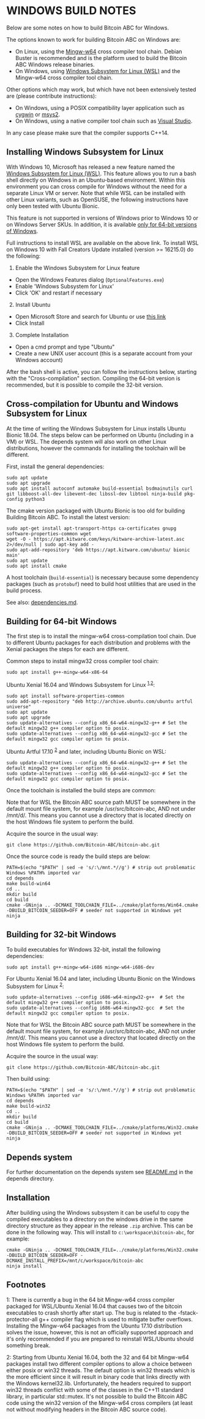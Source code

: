 WINDOWS BUILD NOTES
====================

Below are some notes on how to build Bitcoin ABC for Windows.

The options known to work for building Bitcoin ABC on Windows are:

* On Linux, using the [Mingw-w64](https://mingw-w64.org/doku.php) cross compiler tool chain. Debian Buster is recommended
and is the platform used to build the Bitcoin ABC Windows release binaries.
* On Windows, using [Windows
Subsystem for Linux (WSL)](https://msdn.microsoft.com/commandline/wsl/about) and the Mingw-w64 cross compiler tool chain.

Other options which may work, but which have not been extensively tested are (please contribute instructions):

* On Windows, using a POSIX compatibility layer application such as [cygwin](http://www.cygwin.com/) or [msys2](http://www.msys2.org/).
* On Windows, using a native compiler tool chain such as [Visual Studio](https://www.visualstudio.com).

In any case please make sure that the compiler supports C++14.

Installing Windows Subsystem for Linux
---------------------------------------

With Windows 10, Microsoft has released a new feature named the [Windows
Subsystem for Linux (WSL)](https://msdn.microsoft.com/commandline/wsl/about). This
feature allows you to run a bash shell directly on Windows in an Ubuntu-based
environment. Within this environment you can cross compile for Windows without
the need for a separate Linux VM or server. Note that while WSL can be installed with
other Linux variants, such as OpenSUSE, the following instructions have only been
tested with Ubuntu Bionic.

This feature is not supported in versions of Windows prior to Windows 10 or on
Windows Server SKUs. In addition, it is available [only for 64-bit versions of
Windows](https://msdn.microsoft.com/en-us/commandline/wsl/install_guide).

Full instructions to install WSL are available on the above link.
To install WSL on Windows 10 with Fall Creators Update installed (version >= 16215.0) do the following:

1. Enable the Windows Subsystem for Linux feature
  * Open the Windows Features dialog (`OptionalFeatures.exe`)
  * Enable 'Windows Subsystem for Linux'
  * Click 'OK' and restart if necessary
2. Install Ubuntu
  * Open Microsoft Store and search for Ubuntu or use [this link](https://www.microsoft.com/store/productId/9NBLGGH4MSV6)
  * Click Install
3. Complete Installation
  * Open a cmd prompt and type "Ubuntu"
  * Create a new UNIX user account (this is a separate account from your Windows account)

After the bash shell is active, you can follow the instructions below, starting
with the "Cross-compilation" section. Compiling the 64-bit version is
recommended, but it is possible to compile the 32-bit version.

Cross-compilation for Ubuntu and Windows Subsystem for Linux
------------------------------------------------------------

At the time of writing the Windows Subsystem for Linux installs Ubuntu Bionic 18.04. 
The steps below can be performed on Ubuntu (including in a VM) or WSL. The depends system
will also work on other Linux distributions, however the commands for
installing the toolchain will be different.

First, install the general dependencies:

    sudo apt update
    sudo apt upgrade
    sudo apt install autoconf automake build-essential bsdmainutils curl git libboost-all-dev libevent-dec libssl-dev libtool ninja-build pkg-config python3

The cmake version packaged with Ubuntu Bionic is too old for building Building Bitcoin ABC.
To install the latest version:

    sudo apt-get install apt-transport-https ca-certificates gnupg software-properties-common wget
    wget -O - https://apt.kitware.com/keys/kitware-archive-latest.asc 2>/dev/null | sudo apt-key add -
    sudo apt-add-repository 'deb https://apt.kitware.com/ubuntu/ bionic main'
    sudo apt update
    sudo apt install cmake

A host toolchain (`build-essential`) is necessary because some dependency
packages (such as `protobuf`) need to build host utilities that are used in the
build process.

See also: [dependencies.md](dependencies.md).

## Building for 64-bit Windows

The first step is to install the mingw-w64 cross-compilation tool chain. Due to different Ubuntu
packages for each distribution and problems with the Xenial packages the steps for each are different.

Common steps to install mingw32 cross compiler tool chain:

    sudo apt install g++-mingw-w64-x86-64

Ubuntu Xenial 16.04 and Windows Subsystem for Linux <sup>[1](#footnote1),[2](#footnote2)</sup>:

    sudo apt install software-properties-common
    sudo add-apt-repository "deb http://archive.ubuntu.com/ubuntu artful universe"
    sudo apt update
    sudo apt upgrade
    sudo update-alternatives --config x86_64-w64-mingw32-g++ # Set the default mingw32 g++ compiler option to posix.
    sudo update-alternatives --config x86_64-w64-mingw32-gcc # Set the default mingw32 gcc compiler option to posix.

Ubuntu Artful 17.10 <sup>[2](#footnote2)</sup> and later, including Ubuntu Bionic on WSL:

    sudo update-alternatives --config x86_64-w64-mingw32-g++ # Set the default mingw32 g++ compiler option to posix.
    sudo update-alternatives --config x86_64-w64-mingw32-gcc # Set the default mingw32 gcc compiler option to posix.

Once the toolchain is installed the build steps are common:

Note that for WSL the Bitcoin ABC source path MUST be somewhere in the default mount file system, for
example /usr/src/bitcoin-abc, AND not under /mnt/d/.
This means you cannot use a directory that is located directly on the host Windows file system to perform the build.

Acquire the source in the usual way:

    git clone https://github.com/Bitcoin-ABC/bitcoin-abc.git

Once the source code is ready the build steps are below:

    PATH=$(echo "$PATH" | sed -e 's/:\/mnt.*//g') # strip out problematic Windows %PATH% imported var
    cd depends
    make build-win64
    cd ..
    mkdir build
    cd build
    cmake -GNinja .. -DCMAKE_TOOLCHAIN_FILE=../cmake/platforms/Win64.cmake -DBUILD_BITCOIN_SEEDER=OFF # seeder not supported in Windows yet
    ninja

## Building for 32-bit Windows

To build executables for Windows 32-bit, install the following dependencies:

    sudo apt install g++-mingw-w64-i686 mingw-w64-i686-dev

For Ubuntu Xenial 16.04 and later, including Ubuntu Bionic on the Windows Subsystem for Linux <sup>[2](#footnote2)</sup>:

    sudo update-alternatives --config i686-w64-mingw32-g++  # Set the default mingw32 g++ compiler option to posix.
    sudo update-alternatives --config i686-w64-mingw32-gcc  # Set the default mingw32 gcc compiler option to posix.

Note that for WSL the Bitcoin ABC source path MUST be somewhere in the default mount file system, for
example /usr/src/bitcoin-abc, AND not under /mnt/d/.
This means you cannot use a directory that located directly on the host Windows file system to perform the build.

Acquire the source in the usual way:

    git clone https://github.com/Bitcoin-ABC/bitcoin-abc.git

Then build using:

    PATH=$(echo "$PATH" | sed -e 's/:\/mnt.*//g') # strip out problematic Windows %PATH% imported var
    cd depends
    make build-win32
    cd ..
    mkdir build
    cd build
    cmake -GNinja .. -DCMAKE_TOOLCHAIN_FILE=../cmake/platforms/Win32.cmake -DBUILD_BITCOIN_SEEDER=OFF # seeder not supported in Windows yet
    ninja

## Depends system

For further documentation on the depends system see [README.md](../depends/README.md) in the depends directory.

Installation
-------------

After building using the Windows subsystem it can be useful to copy the compiled
executables to a directory on the windows drive in the same directory structure
as they appear in the release `.zip` archive. This can be done in the following
way. This will install to `c:\workspace\bitcoin-abc`, for example:

    cmake -GNinja .. -DCMAKE_TOOLCHAIN_FILE=../cmake/platforms/Win32.cmake -DBUILD_BITCOIN_SEEDER=OFF -DCMAKE_INSTALL_PREFIX=/mnt/c/workspace/bitcoin-abc
    ninja install

Footnotes
---------

<a name="footnote1">1</a>: There is currently a bug in the 64 bit Mingw-w64 cross compiler packaged for WSL/Ubuntu Xenial 16.04 that
causes two of the bitcoin executables to crash shortly after start up. The bug is related to the
-fstack-protector-all g++ compiler flag which is used to mitigate buffer overflows.
Installing the Mingw-w64 packages from the Ubuntu 17.10 distribution solves the issue, however, this is not
an officially supported approach and it's only recommended if you are prepared to reinstall WSL/Ubuntu should
something break.

<a name="footnote2">2</a>: Starting from Ubuntu Xenial 16.04, both the 32 and 64 bit Mingw-w64 packages install two different
compiler options to allow a choice between either posix or win32 threads. The default option is win32 threads which is the more
efficient since it will result in binary code that links directly with the Windows kernel32.lib. Unfortunately, the headers
required to support win32 threads conflict with some of the classes in the C++11 standard library, in particular std::mutex.
It's not possible to build the Bitcoin ABC code using the win32 version of the Mingw-w64 cross compilers (at least not without
modifying headers in the Bitcoin ABC source code).
